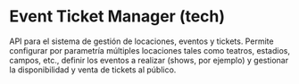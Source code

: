 # Event Ticket Manager (tech)

API para el sistema de gestión de locaciones, eventos y tickets. Permite configurar por parametría múltiples locaciones tales como teatros, estadios, campos, etc., definir los eventos a realizar (shows, por ejemplo) y gestionar la disponibilidad y venta de tickets al público.
